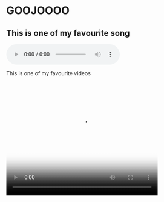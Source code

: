 # GOOJOOOO
<!DOCTYPE html> <html> <head> <meta charset="utf-8"> <meta name="viewport" content="width=device-width"> <title>replit</title> <link href="style.css" rel="stylesheet" type="text/css" /> </head> <body> <h2> This is one of my favourite song</h2> <audio controls autoplay> <source src="name.mp3" type="audio/mpeg"> Your browser does not support the audio tag. </audio> <p>This is one of my favourite videos</p> <video width="400" height="300" controls autoplay poster="image.jpg" loop> <source src="Demo.mp4" type="video/mp4"> Your browser does not support the video tag </video> </body> </html>
